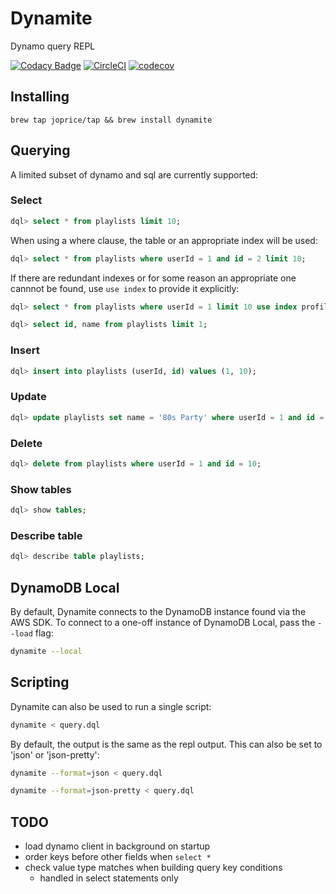 # Dynamite

Dynamo query REPL

[![Codacy Badge](https://api.codacy.com/project/badge/Grade/dd21d0c56bca4a4692139a8707bd12e7)](https://www.codacy.com/app/pricejosephd/dynamite?utm_source=github.com&utm_medium=referral&utm_content=joprice/dynamite&utm_campaign=badger)
[![CircleCI](https://circleci.com/gh/joprice/dynamite/tree/master.svg?style=svg)](https://circleci.com/gh/joprice/dynamite/tree/master)
[![codecov](https://codecov.io/gh/joprice/dynamite/branch/master/graph/badge.svg)](https://codecov.io/gh/joprice/dynamite)


## Installing

`brew tap joprice/tap && brew install dynamite`

## Querying

A limited subset of dynamo and sql are currently supported:

### Select

```sql
dql> select * from playlists limit 10;
```

When using a where clause, the table or an appropriate index will be used:

```sql
dql> select * from playlists where userId = 1 and id = 2 limit 10;
```

If there are redundant indexes or for some reason an appropriate one cannnot be found, use `use index` to provide it explicitly:

```sql
dql> select * from playlists where userId = 1 limit 10 use index profileIdIndex;
```

```sql
dql> select id, name from playlists limit 1;
```


### Insert

```sql
dql> insert into playlists (userId, id) values (1, 10);
```
### Update

```sql
dql> update playlists set name = '80s Party' where userId = 1 and id = 10;
```

### Delete

```sql
dql> delete from playlists where userId = 1 and id = 10;
```

### Show tables

```sql
dql> show tables;
```

### Describe table

```sql
dql> describe table playlists;
```

## DynamoDB Local

By default, Dynamite connects to the DynamoDB instance found via the AWS SDK. To connect to a one-off instance of DynamoDB Local, pass the `--load` flag:

```bash
dynamite --local
```

## Scripting

Dynamite can also be used to run a single script:

```bash
dynamite < query.dql
```

By default, the output is the same as the repl output. This can also be set
to 'json' or 'json-pretty':

```bash
dynamite --format=json < query.dql

dynamite --format=json-pretty < query.dql
```

## TODO

* load dynamo client in background on startup
* order keys before other fields when `select *`
* check value type matches when building query key conditions
  - handled in select statements only
